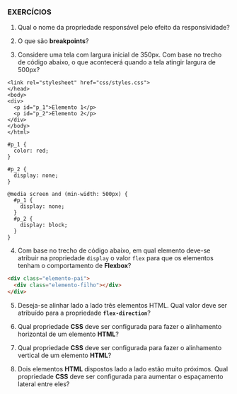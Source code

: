 
### **EXERCÍCIOS**

1.  Qual o nome da propriedade responsável pelo efeito da responsividade?

2.  O que são **breakpoints**?

3.  Considere uma tela com largura inicial de 350px. Com base no trecho de código abaixo, o que acontecerá quando a tela atingir largura de 500px?


```
<link rel="stylesheet" href="css/styles.css">
</head>
<body>
<div>
  <p id="p_1">Elemento 1</p>
  <p id="p_2">Elemento 2</p>
</div>
</body>
</html>
```
```
#p_1 {
  color: red;
}

#p_2 {
  display: none;
}

@media screen and (min-width: 500px) {
  #p_1 {
    display: none;
  }
  #p_2 {
    display: block;
  }
}

```

4.  Com base no trecho de código abaixo, em qual elemento deve-se atribuir na propriedade `display` o valor `flex` para que os elementos tenham o comportamento de **Flexbox**?



```html
<div class="elemento-pai">
  <div class="elemento-filho"></div>
</div>
```

5.  Deseja-se alinhar lado a lado três elementos HTML. Qual valor deve ser atribuído para a propriedade **`flex-direction`**?

6.  Qual propriedade **CSS** deve ser configurada para fazer o alinhamento horizontal de um elemento **HTML**?

7.  Qual propriedade **CSS** deve ser configurada para fazer o alinhamento vertical de um elemento **HTML**?

8.  Dois elementos **HTML** dispostos lado a lado estão muito próximos. Qual propriedade **CSS** deve ser configurada para aumentar o espaçamento lateral entre eles?
